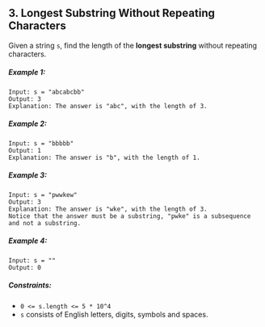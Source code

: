 ## 3. Longest Substring Without Repeating Characters

Given a string ```s```, find the length of the **longest substring** without repeating characters.

##### Example 1:
```
Input: s = "abcabcbb"
Output: 3
Explanation: The answer is "abc", with the length of 3.
```
##### Example 2:
```
Input: s = "bbbbb"
Output: 1
Explanation: The answer is "b", with the length of 1.
```
##### Example 3:
```
Input: s = "pwwkew"
Output: 3
Explanation: The answer is "wke", with the length of 3.
Notice that the answer must be a substring, "pwke" is a subsequence and not a substring.
```
##### Example 4:
```
Input: s = ""
Output: 0
```

##### Constraints:

* ```0 <= s.length <= 5 * 10^4```
* ```s``` consists of English letters, digits, symbols and spaces.